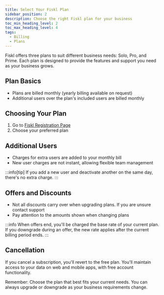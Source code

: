 ```yaml
---
title: Select Your Fiskl Plan
sidebar_position: 2
description: Choose the right Fiskl plan for your business
toc_min_heading_level: 2
toc_max_heading_level: 4
tags:
  - Billing
  - Plans
---
```


Fiskl offers three plans to suit different business needs: Solo, Pro, and Prime. Each plan is designed to provide the features and support you need as your business grows.

## Plan Basics

- Plans are billed monthly (yearly billing available on request)
- Additional users over the plan's included users are billed monthly

## Choosing Your Plan

1. Go to [Fiskl Registration Page](https://my.fiskl.com/registration)
1. Choose your preferred plan

## Additional Users

- Charges for extra users are added to your monthly bill
- New user charges are not instant, allowing flexible team management

:::info[tip]
If you add a new user and deactivate another on the same day, there's no extra charge.
:::

## Offers and Discounts

- Not all discounts carry over when upgrading plans. If you are unsure contact support
- Pay attention to the amounts shown when changing plans

:::info
When offers end, you'll be charged the base rate of your current plan. If you downgrade during an offer, the new rate applies after the current billing period ends.
:::

## Cancellation

If you cancel a subscription, you'll revert to the free plan. You'll maintain access to your data on web and mobile apps, with free account functionality.

Remember: Choose the plan that best fits your current needs. You can always upgrade or downgrade as your business requirements change.